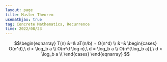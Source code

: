 ```yaml
---
layout: page
title: Master Theorem
usemathjax: true
tag: Concrete Mathematics, Recurrence
time: 2022/08/23
---
```


$$\begin{eqnarray} 
T(n) &=& aT(n/b) + O(n^d) \\ &=&
\begin{cases}
O(n^d),\ d > \log_b a \\
O(n^d \log n),\ d = \log_b a \\
O(n^{\log_b a}),\ d < \log_b a \\
\end{cases}
\end{eqnarray}
$$